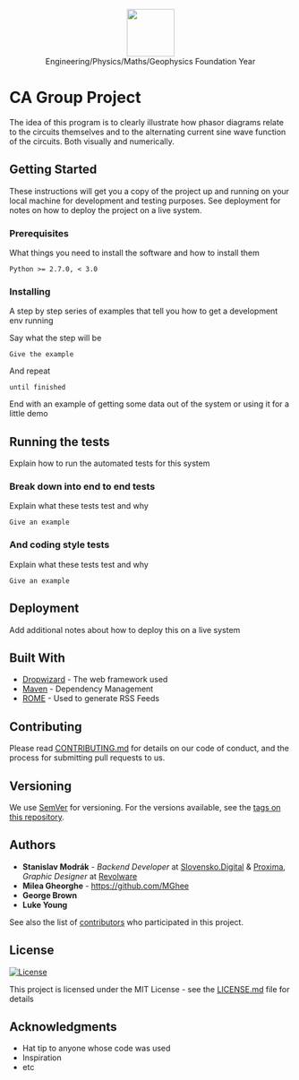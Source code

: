<p align="center">
  <a href="https://www.southampton.ac.uk/">
    <img height=85 src="https://upload.wikimedia.org/wikipedia/commons/a/a7/University_of_Southampton_Logo.svg">
  </a>
  <br>Engineering/Physics/Maths/Geophysics Foundation Year
</p>

# CA Group Project

The idea of this program is to clearly illustrate how phasor diagrams relate to the
circuits themselves and to the alternating current sine wave function of the circuits.
Both visually and numerically.

## Getting Started

These instructions will get you a copy of the project up and running on your local machine for development and testing purposes. See deployment for notes on how to deploy the project on a live system.

### Prerequisites

What things you need to install the software and how to install them

```
Python >= 2.7.0, < 3.0
```

### Installing

A step by step series of examples that tell you how to get a development env running

Say what the step will be

```
Give the example
```

And repeat

```
until finished
```

End with an example of getting some data out of the system or using it for a little demo

## Running the tests

Explain how to run the automated tests for this system

### Break down into end to end tests

Explain what these tests test and why

```
Give an example
```

### And coding style tests

Explain what these tests test and why

```
Give an example
```

## Deployment

Add additional notes about how to deploy this on a live system

## Built With

* [Dropwizard](http://www.dropwizard.io/1.0.2/docs/) - The web framework used
* [Maven](https://maven.apache.org/) - Dependency Management
* [ROME](https://rometools.github.io/rome/) - Used to generate RSS Feeds

## Contributing

Please read [CONTRIBUTING.md](https://gist.github.com/PurpleBooth/b24679402957c63ec426) for details on our code of conduct, and the process for submitting pull requests to us.

## Versioning

We use [SemVer](http://semver.org/) for versioning. For the versions available, see the [tags on this repository](https://github.com/your/project/tags). 

## Authors

* **Stanislav Modrák** - *Backend Developer* at [Slovensko.Digital](https://github.com/slovensko-digital) & [Proxima](smith558.github.io), *Graphic Designer* at [Revolware](https://github.com/slovensko-digital)
* **Milea Gheorghe** - https://github.com/MGhee
* **George Brown**
* **Luke Young**

See also the list of [contributors](https://github.com/your/project/contributors) who participated in this project.

## License
[![License](http://img.shields.io/:license-mit-blue.svg?style=flat-square)](http://badges.mit-license.org)

This project is licensed under the MIT License - see the [LICENSE.md](LICENSE.md) file for details

## Acknowledgments

* Hat tip to anyone whose code was used
* Inspiration
* etc
